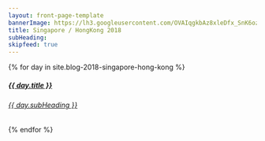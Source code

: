 ```yaml
---
layout: front-page-template
bannerImage: https://lh3.googleusercontent.com/OVAIqgkbAz8xleDfx_SnK6ozz9ygbaCVBDJGG5eu6P48Rx9DWujOu8kWZhXujnghie_429z_U0HnHm1jpbbStae3deJyj0GSX7e9ABPm_pkUjie9qnJ_-HMmbTtiM_fB4E95ZLRspw=w2400
title: Singapore / HongKong 2018
subHeading: 
skipfeed: true
---
```


<div class="text-uppercase adventure-list experience">
  {% for day in site.blog-2018-singapore-hong-kong %}
    <div class="col-md-6 col-sm-6 animated fadeInUp" data-wow-delay="0.1s" data-wow-duration="1s">
      <a href="{{day.url | prepend: site.baseurl}}">
        <img src="{{ day.bannerImage }}"  alt="" class="img-responsive">
        <div class="overlay-lnk text-uppercase text-center">
          <i class="icon icon-streetsign"></i>
          <h5>{{ day.title }}</h5>
          <h6>{{ day.subHeading }}</h6>
        </div>
      </a>
    </div>
  {% endfor %}
</div>
